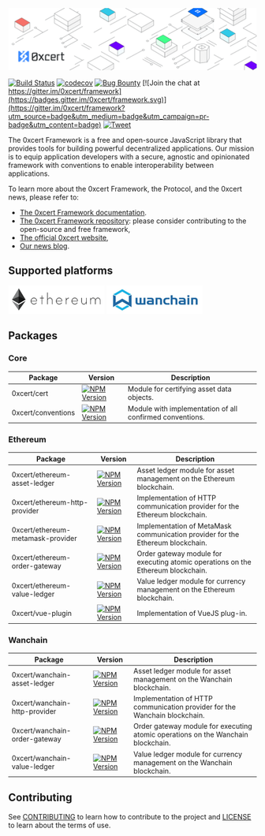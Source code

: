<img src="https://github.com/0xcert/framework/raw/master/assets/cover.png" />

[![Build Status](https://travis-ci.org/0xcert/framework.svg?branch=master)](https://travis-ci.org/0xcert/framework)&nbsp;[![codecov](https://codecov.io/gh/0xcert/framework/branch/master/graph/badge.svg)](https://codecov.io/gh/0xcert/framework)&nbsp;[![Bug Bounty](https://img.shields.io/badge/bounty-open-2930e8.svg)](https://github.com/0xcert/framework/blob/master/BUG_BOUNTY.md)&nbsp;[![Join the chat at https://gitter.im/0xcert/framework](https://badges.gitter.im/0xcert/framework.svg)](https://gitter.im/0xcert/framework?utm_source=badge&utm_medium=badge&utm_campaign=pr-badge&utm_content=badge) [![Tweet](https://img.shields.io/twitter/url/http/shields.io.svg?style=social)](https://twitter.com/intent/tweet?text=I%20support%20the%20%23dapp%20revolution%20and%20the%20open-source%20%23JavaScript%20library%20for%20building%20dapps%20-%20the%200xcert%20Framework.&url=https://github.com/0xcert/framework&hashtags=ethereum,nft,erc721,erc20)

The 0xcert Framework is a free and open-source JavaScript library that provides tools for building powerful decentralized applications. Our mission is to equip application developers with a secure, agnostic and opinionated framework with conventions to enable interoperability between applications.

To learn more about the 0xcert Framework, the Protocol, and the 0xcert news, please refer to:
* [The 0xcert Framework documentation](https://docs.0xcert.org/).
* [The 0xcert Framework repository](https://github.com/0xcert/framework/): please consider contributing to the open-source and free framework,
* [The official 0xcert website](https://0xcert.org/),
* [Our news blog](https://0xcert.org/news/).

## Supported platforms

![Ethereum](./assets/ethereum.png)
![Wanchain](./assets/wanchain.png)

## Packages

### Core 
| Package | Version | Description
|-|-|-
| 0xcert/cert | [![NPM Version](https://badge.fury.io/js/@0xcert%2Fcert.svg)](https://badge.fury.io/js/%400xcert%2Fcert) | Module for certifying asset data objects.
| 0xcert/conventions | [![NPM Version](https://badge.fury.io/js/@0xcert%2Fconventions.svg)](https://badge.fury.io/js/%400xcert%2Fconventions) | Module with implementation of all confirmed conventions.

### Ethereum
| Package | Version | Description
|-|-|-
| 0xcert/ethereum-asset-ledger | [![NPM Version](https://badge.fury.io/js/@0xcert%2Fethereum-asset-ledger.svg)](https://badge.fury.io/js/%400xcert%2Fethereum-asset-ledger) | Asset ledger module for asset management on the Ethereum blockchain.
| 0xcert/ethereum-http-provider | [![NPM Version](https://badge.fury.io/js/@0xcert%2Fethereum-http-provider.svg)](https://badge.fury.io/js/%400xcert%2Fethereum-http-provider) | Implementation of HTTP communication provider for the Ethereum blockchain.
| 0xcert/ethereum-metamask-provider | [![NPM Version](https://badge.fury.io/js/@0xcert%2Fethereum-metamask-provider.svg)](https://badge.fury.io/js/%400xcert%2Fethereum-metamask-provider) | Implementation of MetaMask communication provider for the Ethereum blockchain.
| 0xcert/ethereum-order-gateway | [![NPM Version](https://badge.fury.io/js/@0xcert%2Fethereum-order-gateway.svg)](https://badge.fury.io/js/%400xcert%2Fethereum-order-gateway) | Order gateway module for executing atomic operations on the Ethereum blockchain.
| 0xcert/ethereum-value-ledger | [![NPM Version](https://badge.fury.io/js/@0xcert%2Fethereum-value-ledger.svg)](https://badge.fury.io/js/%400xcert%2Fethereum-value-ledger) | Value ledger module for currency management on the Ethereum blockchain.
| 0xcert/vue-plugin | [![NPM Version](https://badge.fury.io/js/@0xcert%2Fvue-plugin.svg)](https://badge.fury.io/js/%400xcert%2Fvue-plugin) | Implementation of VueJS plug-in.

### Wanchain
| Package | Version | Description
|-|-|-
| 0xcert/wanchain-asset-ledger | [![NPM Version](https://badge.fury.io/js/@0xcert%2Fwanchain-asset-ledger.svg)](https://badge.fury.io/js/%400xcert%2Fwanchain-asset-ledger) | Asset ledger module for asset management on the Wanchain blockchain.
| 0xcert/wanchain-http-provider | [![NPM Version](https://badge.fury.io/js/@0xcert%2Fwanchain-http-provider.svg)](https://badge.fury.io/js/%400xcert%2Fwanchain-http-provider) | Implementation of HTTP communication provider for the Wanchain blockchain.
| 0xcert/wanchain-order-gateway | [![NPM Version](https://badge.fury.io/js/@0xcert%2Fwanchain-order-gateway.svg)](https://badge.fury.io/js/%400xcert%2Fwanchain-order-gateway) | Order gateway module for executing atomic operations on the Wanchain blockchain.
| 0xcert/wanchain-value-ledger | [![NPM Version](https://badge.fury.io/js/@0xcert%2Fwanchain-value-ledger.svg)](https://badge.fury.io/js/%400xcert%2Fwanchain-value-ledger) | Value ledger module for currency management on the Wanchain blockchain.


## Contributing

See [CONTRIBUTING](https://github.com/0xcert/suite/blob/master/CONTRIBUTING.md) to learn how to contribute to the project and [LICENSE](https://github.com/0xcert/suite/blob/master/LICENCE) to learn about the terms of use.
